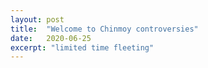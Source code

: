 ```yaml
---
layout: post
title:  "Welcome to Chinmoy controversies"
date:   2020-06-25
excerpt: "limited time fleeting"
---
```

